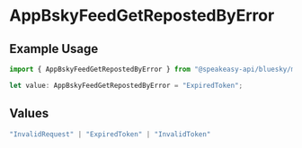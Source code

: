 # AppBskyFeedGetRepostedByError

## Example Usage

```typescript
import { AppBskyFeedGetRepostedByError } from "@speakeasy-api/bluesky/models/errors";

let value: AppBskyFeedGetRepostedByError = "ExpiredToken";
```

## Values

```typescript
"InvalidRequest" | "ExpiredToken" | "InvalidToken"
```